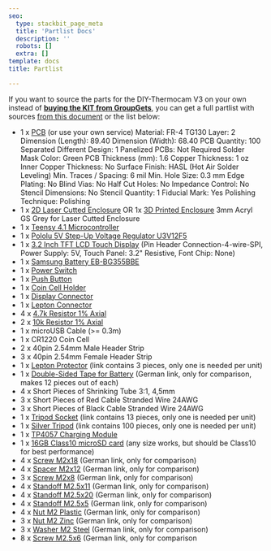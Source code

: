 ```yaml
---
seo:
  type: stackbit_page_meta
  title: 'Partlist Docs'
  description: ''
  robots: []
  extra: []
template: docs
title: Partlist

---
```


If you want to source the parts for the DIY-Thermocam V3 on your own instead of **[buying the KIT from GroupGets](https://store.groupgets.com/products/diy-thermocam-v3)**, you can get a full partlist with sources [from this document](https://docs.google.com/spreadsheets/d/1B4XH-kP6_4ti1G9iLi1pfKy7VSKpWhfmBFcuIxgEaYw/edit?usp=sharing) or the list below:

- 1 x [PCB](https://github.com/maxritter/DIY-Thermocam/tree/master/PCB/3.0) (or use your own service)
  Material: FR-4 TG130
  Layer: 2
  Dimension (Length): 89.40
  Dimension (Width): 68.40
  PCB Quantity: 100
  Separated Different Design: 1
  Panelized PCBs: Not Required
  Solder Mask Color: Green
  PCB Thickness (mm): 1.6
  Copper Thickness: 1 oz
  Inner Copper Thickness: No
  Surface Finish: HASL (Hot Air Solder Leveling)
  Min. Traces / Spacing: 6 mil
  Min. Hole Size: 0.3 mm
  Edge Plating: No
  Blind Vias: No
  Half Cut Holes: No
  Impedance Control: No
  Stencil Dimensions: No
  Stencil Quantity: 1
  Fiducial Mark: Yes
  Polishing Technique: Polishing
- 1 x [2D Laser Cutted Enclosure](https://github.com/maxritter/DIY-Thermocam/tree/master/Enclosure/3.0) OR 1x [3D Printed Enclosure](https://github.com/helmarw/DIY-Thermocam/tree/master/Enclosure/3.0b)
  3mm Acryl GS Grey for Laser Cutted Enclosure
- 1 x [Teensy 4.1 Microcontroller](https://www.pjrc.com/store/teensy41.html)
- 1 x [Pololu 5V Step-Up Voltage Regulator U3V12F5](https://www.pololu.com/product/2115)
- 1 x [3.2 Inch TFT LCD Touch Display](http://www.buydisplay.com/default/3-2-inch-capacitive-touchscreen-240x320-tft-lcd-module-display) (Pin Header Connection-4-wire-SPI, Power Supply: 5V, Touch Panel: 3.2" Resistive, Font Chip: None)
- 1 x [Samsung Battery EB-BG355BBE](https://www.gearbest.com/batteries/pp_1138346.html)
- 1 x [Power Switch](https://www.digikey.com/en/products/detail/nkk-switches/CWT12AAS1/671497?s=N4IgTCBcDaIDoBcDMA2ADAWgIwHYw4wDkAREAXQF8g)
- 1 x [Push Button](https://www.digikey.com/en/products/detail/rafi-usa/1-10107-0110104/6227436?s=N4IgTCBcDaIIwDo4AYUHYGpSgLCAugL5A)
- 1 x [Coin Cell Holder](https://www.digikey.com/en/products/detail/keystone-electronics/3001/227442?s=N4IgTCBcDaIMwDYC0cAMqCMSByAREAugL5A)
- 1 x [Display Connector](https://www.digikey.com/en/products/detail/sullins-connector-solutions/SFH11-PBPC-D20-ST-BK/1990093?s=N4IgTCBcDaIMoDEASBGFBaACgIUwYXQBEwAGdOAFXWwGkQBdAXyA)
- 1 x [Lepton Connector](https://www.digikey.com/en/products/detail/sullins-connector-solutions/PPPC102LJBN-RC/776021?s=N4IgTCBcDaIAoIMIEYAMYAyApAQgOQFoAlREAXQF8g)
- 4 x [4.7k Resistor 1% Axial](https://www.digikey.com/en/products/detail/stackpole-electronics-inc/RNMF14FTC4K70/2617354?s=N4IgTCBcDaIMoBYB0B2A0gYQIIYCoFoA5AERAF0BfIA)
- 2 x [10k Resistor 1% Axial](https://www.digikey.com/en/products/detail/stackpole-electronics-inc/RNMF14FTC10K0/1683930?s=N4IgTCBcDaIDoBcDKBGADAaQMIEEsBUBaAOQBEQBdAXyA)
- 1 x microUSB Cable (>= 0.3m)
- 1 x CR1220 Coin Cell
- 2 x 40pin 2.54mm Male Header Strip
- 3 x 40pin 2.54mm Female Header Strip
- 1 x [Lepton Protector](https://www.amazon.com/-/de/dp/B08FMDR7TG/ref=sr_1_19?__mk_de_DE=%C3%85M%C3%85%C5%BD%C3%95%C3%91&dchild=1&keywords=Webcam+Cover&qid=1622994610&sr=8-19) (link contains 3 pieces, only one is needed per unit)
- 1 x [Double-Sided Tape for Battery](https://www.amazon.de/-/en/Double-Acrylic-Mounting-sticky-250x180mm/dp/B00K5PCU26/ref=pd_nav_hcs_rp_3?pd_rd_w=nTCZb&pf_rd_p=4af1fbc6-03e7-421e-ad89-c4e50d22eebd&pf_rd_r=YGY9F5M4XZ3PRFX2CMQ0&pd_rd_r=e3b206b5-c903-441e-9e18-2111ba4ae1a6&pd_rd_wg=JEKYe&pd_rd_i=B00K5PCU26&psc=1) (German link, only for comparison, makes 12 pieces out of each)
- 4 x Short Pieces of Shrinking Tube 3:1, 4,5mm
- 3 x Short Pieces of Red Cable Stranded Wire 24AWG
- 3 x Short Pieces of Black Cable Stranded Wire 24AWG
- 1 x [Tripod Socket](https://www.amazon.com/gp/product/B00HYLZ33W/ref=ppx_yo_dt_b_asin_title_o00_s00?ie=UTF8&psc=1) (link contains 13 pieces, only one is needed per unit)
- 1 x [Silver Tripod](https://www.aliexpress.com/item/4000529915425.html?spm=a2g0o.productlist.0.0.4343158a6u7Omc&algo_pvid=1ad7f185-106d-431f-baf8-a960beebdc67&algo_expid=1ad7f185-106d-431f-baf8-a960beebdc67-12&btsid=2100bdd716209794183508107eb966&ws_ab_test=searchweb0_0,searchweb201602_,searchweb201603_) (link contains 100 pieces, only one is needed per unit)
- 1 x [TP4057 Charging Module](https://www.aliexpress.com/item/32574075391.html?spm=a2g0o.productlist.0.0.559055e6J3BFFC&algo_pvid=c2ae29d7-1917-4828-81bb-df42c78722b5&algo_expid=c2ae29d7-1917-4828-81bb-df42c78722b5-0&btsid=2100bdde16156512012835815eee2f&ws_ab_test=searchweb0_0,searchweb201602_,searchweb201603_)
- 1 x [16GB Class10 microSD card](https://www.amazon.com/-/de/dp/B00CBAUIEU/ref=sr_1_14?__mk_de_DE=%C3%85M%C3%85%C5%BD%C3%95%C3%91&dchild=1&keywords=Verbatim+44082+16GB+Class+10+Micro+SDHC+with+Adapter&qid=1625501135&sr=8-14) (any size works, but should be Class10 for best performance)
- 4 x [Screw M2x18](https://www.ettinger.de/en/p/cheese-head-slotted-d84-m2x18-steel-zinc-plated/001.14.177) (German link, only for comparison)
- 4 x [Spacer M2x12](https://www.ettinger.de/p/isolier-distanzhuelse/besonders-fuer-m-2/005.81.120) (German link, only for comparison)
- 3 x [Screw M2x8](https://www.ettinger.de/en/p/countersunk-head-phillips-drive-d965h-m2x08-stainless-steel/001.12.138) (German link, only for comparison)
- 4 x [Standoff M2.5x11](https://www.ettinger.de/en/p/hex-standoff/male-female-m2-5/sw4x11-brass-nickel-plated/005.12.113?number=005.12.113) (German link, only for comparison)
- 4 x [Standoff M2.5x20](https://www.ettinger.de/en/p/standoff-nickel-plated-brass-f/f-af5x20-thread-m2.5x6/m2.5x6/005.02.205) (German link, only for comparison)
- 4 x [Standoff M2.5x5](https://www.ettinger.de/en/p/hex-standoff/male-female-m2-5/sw4x5-brass-nickel-plated/005.12.053) (German link, only for comparison)
- 4 x [Nut M2 Plastic](https://www.ettinger.de/p/kunststoff-mutter-din-934-iso-4032/002.05.016) (German link, only for comparison)
- 3 x [Nut M2 Zinc](https://www.ettinger.de/en/p/hexagon-nut-d934-m2/4x1-6-steel-zinc-plated/002.10.011) (German link, only for comparison)
- 3 x [Washer M2 Steel](https://www.ettinger.de/en/p/flat-washers-for-m2-d433-2-2/4-5x0-35-steel-nickel-pl./003.01.013) (German link, only for comparison)
- 8 x [Screw M2.5x6](https://www.ettinger.de/en/p/machine-screw-pan-head-pozidrive-d7985z-m2-5x06-steel-zinc-plated/001.18.221) (German link, only for comparison



